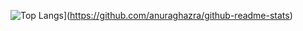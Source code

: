 ![Top Langs](https://github-readme-stats.vercel.app/api/top-langs/?username=chewiedev&layout=compact)](https://github.com/anuraghazra/github-readme-stats)
